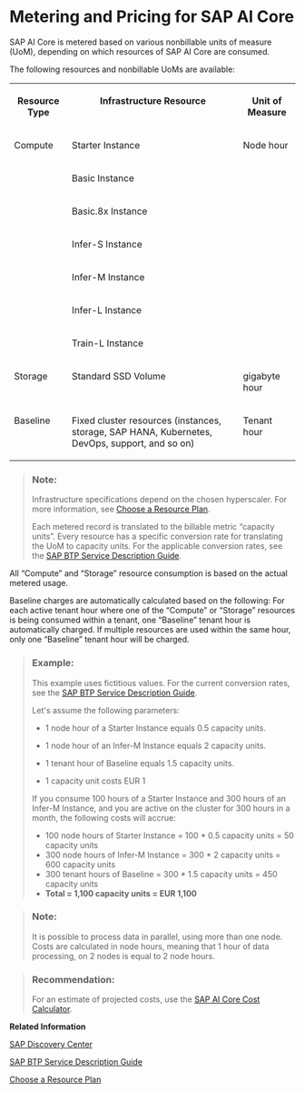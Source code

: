 <!-- loiob5c721567f4540a3a1f34376a449cce5 -->

# Metering and Pricing for SAP AI Core

SAP AI Core is metered based on various nonbillable units of measure \(UoM\), depending on which resources of SAP AI Core are consumed.

The following resources and nonbillable UoMs are available:


<table>
<tr>
<th valign="top">

Resource Type

</th>
<th valign="top">

Infrastructure Resource

</th>
<th valign="top">

Unit of Measure

</th>
</tr>
<tr>
<td valign="top" rowspan="7">

Compute

</td>
<td valign="top">

Starter Instance

</td>
<td valign="top" rowspan="7">

Node hour

</td>
</tr>
<tr>
<td valign="top">

Basic Instance

</td>
</tr>
<tr>
<td valign="top">

Basic.8x Instance

</td>
</tr>
<tr>
<td valign="top">

Infer-S Instance

</td>
</tr>
<tr>
<td valign="top">

Infer-M Instance

</td>
</tr>
<tr>
<td valign="top">

Infer-L Instance

</td>
</tr>
<tr>
<td valign="top">

Train-L Instance

</td>
</tr>
<tr>
<td valign="top">

Storage

</td>
<td valign="top">

Standard SSD Volume

</td>
<td valign="top">

gigabyte hour

</td>
</tr>
<tr>
<td valign="top">

Baseline

</td>
<td valign="top">

Fixed cluster resources \(instances, storage, SAP HANA, Kubernetes, DevOps, support, and so on\)

</td>
<td valign="top">

Tenant hour

</td>
</tr>
</table>

> ### Note:  
> Infrastructure specifications depend on the chosen hyperscaler. For more information, see [Choose a Resource Plan](choose-a-resource-plan-57f4f19.md).
> 
> Each metered record is translated to the billable metric “capacity units”. Every resource has a specific conversion rate for translating the UoM to capacity units. For the applicable conversion rates, see the [SAP BTP Service Description Guide](https://www.sap.com/about/agreements/policies/cloud-platform.html).

All “Compute” and “Storage” resource consumption is based on the actual metered usage.

Baseline charges are automatically calculated based on the following: For each active tenant hour where one of the “Compute” or “Storage” resources is being consumed within a tenant, one “Baseline” tenant hour is automatically charged. If multiple resources are used within the same hour, only one “Baseline” tenant hour will be charged.

> ### Example:  
> This example uses fictitious values. For the current conversion rates, see the [SAP BTP Service Description Guide](https://www.sap.com/about/agreements/policies/cloud-platform.html).
> 
> Let's assume the following parameters:
> 
> -   1 node hour of a Starter Instance equals 0.5 capacity units.
> 
> -   1 node hour of an Infer-M Instance equals 2 capacity units.
> 
> -   1 tenant hour of Baseline equals 1.5 capacity units.
> 
> -   1 capacity unit costs EUR 1
> 
> 
> If you consume 100 hours of a Starter Instance and 300 hours of an Infer-M Instance, and you are active on the cluster for 300 hours in a month, the following costs will accrue:
> 
> -   100 node hours of Starter Instance = 100 \* 0.5 capacity units = 50 capacity units
> -   300 node hours of Infer-M Instance = 300 \* 2 capacity units = 600 capacity units
> -   300 tenant hours of Baseline = 300 \* 1.5 capacity units = 450 capacity units
> -   **Total = 1,100 capacity units = EUR 1,100**

> ### Note:  
> It is possible to process data in parallel, using more than one node. Costs are calculated in node hours, meaning that 1 hour of data processing, on 2 nodes is equal to 2 node hours.

> ### Recommendation:  
> For an estimate of projected costs, use the [SAP AI Core Cost Calculator](https://ai-core-calculator.cfapps.eu10.hana.ondemand.com/uimodule/index.html).

**Related Information**  


[SAP Discovery Center](https://discovery-center.cloud.sap/serviceCatalog/sap-ai-core?service_plan=standard&region=europe(frankfurt)&tab=service_plan)

[SAP BTP Service Description Guide](https://www.sap.com/about/agreements/policies/cloud-platform.html)

[Choose a Resource Plan](choose-a-resource-plan-57f4f19.md "You can configure SAP AI Core to use different infrastructure resources for different tasks, based on demand. SAP AI Core provides several preconfigured infrastructure bundles called “resource plans” for this purpose.")

